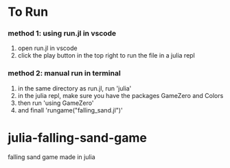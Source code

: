 # To Run
### method 1: using run.jl in vscode
1. open run.jl in vscode
2. click the play button in the top right to run the file in a julia repl

### method 2: manual run in terminal
1. in the same directory as run.jl, run 'julia'
2. in the julia repl, make sure you have the packages GameZero and Colors
3. then run 'using GameZero'
3. and finall 'rungame("falling_sand.jl")'


# julia-falling-sand-game
falling sand game made in julia

